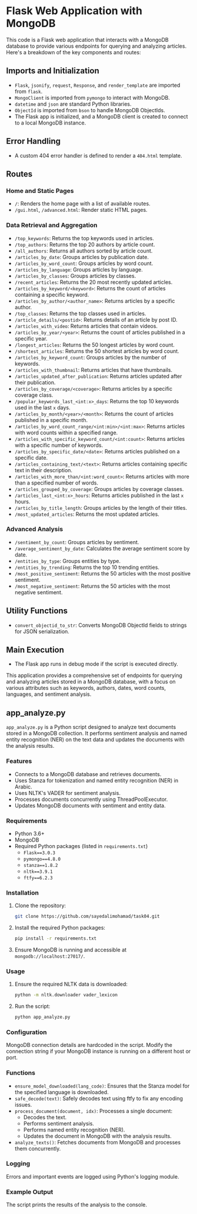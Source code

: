 # Flask Web Application with MongoDB

This code is a Flask web application that interacts with a MongoDB database to provide various endpoints for querying and analyzing articles. Here's a breakdown of the key components and routes:

## Imports and Initialization

- `Flask`, `jsonify`, `request`, `Response`, and `render_template` are imported from `flask`.
- `MongoClient` is imported from `pymongo` to interact with MongoDB.
- `datetime` and `json` are standard Python libraries.
- `ObjectId` is imported from `bson` to handle MongoDB ObjectIds.
- The Flask app is initialized, and a MongoDB client is created to connect to a local MongoDB instance.

## Error Handling

- A custom 404 error handler is defined to render a `404.html` template.

## Routes

### Home and Static Pages

- `/`: Renders the home page with a list of available routes.
- `/gui.html`, `/advanced.html`: Render static HTML pages.

### Data Retrieval and Aggregation

- `/top_keywords`: Returns the top keywords used in articles.
- `/top_authors`: Returns the top 20 authors by article count.
- `/all_authors`: Returns all authors sorted by article count.
- `/articles_by_date`: Groups articles by publication date.
- `/articles_by_word_count`: Groups articles by word count.
- `/articles_by_language`: Groups articles by language.
- `/articles_by_classes`: Groups articles by classes.
- `/recent_articles`: Returns the 20 most recently updated articles.
- `/articles_by_keyword/<keyword>`: Returns the count of articles containing a specific keyword.
- `/articles_by_author/<author_name>`: Returns articles by a specific author.
- `/top_classes`: Returns the top classes used in articles.
- `/article_details/<postid>`: Returns details of an article by post ID.
- `/articles_with_video`: Returns articles that contain videos.
- `/articles_by_year/<year>`: Returns the count of articles published in a specific year.
- `/longest_articles`: Returns the 50 longest articles by word count.
- `/shortest_articles`: Returns the 50 shortest articles by word count.
- `/articles_by_keyword_count`: Groups articles by the number of keywords.
- `/articles_with_thumbnail`: Returns articles that have thumbnails.
- `/articles_updated_after_publication`: Returns articles updated after their publication.
- `/articles_by_coverage/<coverage>`: Returns articles by a specific coverage class.
- `/popular_keywords_last_<int:x>_days`: Returns the top 10 keywords used in the last `x` days.
- `/articles_by_month/<year>/<month>`: Returns the count of articles published in a specific month.
- `/articles_by_word_count_range/<int:min>/<int:max>`: Returns articles with word counts within a specified range.
- `/articles_with_specific_keyword_count/<int:count>`: Returns articles with a specific number of keywords.
- `/articles_by_specific_date/<date>`: Returns articles published on a specific date.
- `/articles_containing_text/<text>`: Returns articles containing specific text in their description.
- `/articles_with_more_than/<int:word_count>`: Returns articles with more than a specified number of words.
- `/articles_grouped_by_coverage`: Groups articles by coverage classes.
- `/articles_last_<int:x>_hours`: Returns articles published in the last `x` hours.
- `/articles_by_title_length`: Groups articles by the length of their titles.
- `/most_updated_articles`: Returns the most updated articles.

### Advanced Analysis

- `/sentiment_by_count`: Groups articles by sentiment.
- `/average_sentiment_by_date`: Calculates the average sentiment score by date.
- `/entities_by_type`: Groups entities by type.
- `/entities_by_trending`: Returns the top 10 trending entities.
- `/most_positive_sentiment`: Returns the 50 articles with the most positive sentiment.
- `/most_negative_sentiment`: Returns the 50 articles with the most negative sentiment.

## Utility Functions

- `convert_objectid_to_str`: Converts MongoDB ObjectId fields to strings for JSON serialization.

## Main Execution

- The Flask app runs in debug mode if the script is executed directly.

This application provides a comprehensive set of endpoints for querying and analyzing articles stored in a MongoDB database, with a focus on various attributes such as keywords, authors, dates, word counts, languages, and sentiment analysis.

## app_analyze.py

`app_analyze.py` is a Python script designed to analyze text documents stored in a MongoDB collection. It performs sentiment analysis and named entity recognition (NER) on the text data and updates the documents with the analysis results.

### Features

- Connects to a MongoDB database and retrieves documents.
- Uses Stanza for tokenization and named entity recognition (NER) in Arabic.
- Uses NLTK's VADER for sentiment analysis.
- Processes documents concurrently using ThreadPoolExecutor.
- Updates MongoDB documents with sentiment and entity data.

### Requirements

- Python 3.6+
- MongoDB
- Required Python packages (listed in `requirements.txt`)
    - `Flask==3.0.3`
    - `pymongo==4.8.0`
    - `stanza==1.8.2`
    - `nltk==3.9.1`
    - `ftfy==6.2.3`

### Installation

1. Clone the repository:

    ```sh
    git clone https://github.com/sayedalimohamad/task04.git
    ```

2. Install the required Python packages:

    ```sh
    pip install -r requirements.txt
    ```

3. Ensure MongoDB is running and accessible at `mongodb://localhost:27017/`.

### Usage

1. Ensure the required NLTK data is downloaded:

    ```sh
    python -m nltk.downloader vader_lexicon
    ```

2. Run the script:

    ```sh
    python app_analyze.py
    ```

### Configuration

MongoDB connection details are hardcoded in the script. Modify the connection string if your MongoDB instance is running on a different host or port.

### Functions

- `ensure_model_downloaded(lang_code)`: Ensures that the Stanza model for the specified language is downloaded.
- `safe_decode(text)`: Safely decodes text using ftfy to fix any encoding issues.
- `process_document(document, idx)`: Processes a single document:
    - Decodes the text.
    - Performs sentiment analysis.
    - Performs named entity recognition (NER).
    - Updates the document in MongoDB with the analysis results.
- `analyze_texts()`: Fetches documents from MongoDB and processes them concurrently.

### Logging

Errors and important events are logged using Python's logging module.

### Example Output

The script prints the results of the analysis to the console.